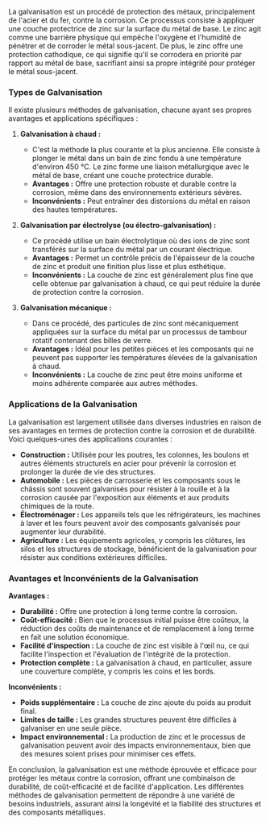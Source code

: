 La galvanisation est un procédé de protection des métaux, principalement de l'acier et du fer, contre la corrosion. Ce processus consiste à appliquer une couche protectrice de zinc sur la surface du métal de base. Le zinc agit comme une barrière physique qui empêche l'oxygène et l'humidité de pénétrer et de corroder le métal sous-jacent. De plus, le zinc offre une protection cathodique, ce qui signifie qu'il se corrodera en priorité par rapport au métal de base, sacrifiant ainsi sa propre intégrité pour protéger le métal sous-jacent.

### Types de Galvanisation

Il existe plusieurs méthodes de galvanisation, chacune ayant ses propres avantages et applications spécifiques :

1. **Galvanisation à chaud :**
   - C'est la méthode la plus courante et la plus ancienne. Elle consiste à plonger le métal dans un bain de zinc fondu à une température d'environ 450 °C. Le zinc forme une liaison métallurgique avec le métal de base, créant une couche protectrice durable.
   - **Avantages :** Offre une protection robuste et durable contre la corrosion, même dans des environnements extérieurs sévères.
   - **Inconvénients :** Peut entraîner des distorsions du métal en raison des hautes températures.

2. **Galvanisation par électrolyse (ou électro-galvanisation) :**
   - Ce procédé utilise un bain électrolytique où des ions de zinc sont transférés sur la surface du métal par un courant électrique.
   - **Avantages :** Permet un contrôle précis de l'épaisseur de la couche de zinc et produit une finition plus lisse et plus esthétique.
   - **Inconvénients :** La couche de zinc est généralement plus fine que celle obtenue par galvanisation à chaud, ce qui peut réduire la durée de protection contre la corrosion.

3. **Galvanisation mécanique :**
   - Dans ce procédé, des particules de zinc sont mécaniquement appliquées sur la surface du métal par un processus de tambour rotatif contenant des billes de verre.
   - **Avantages :** Idéal pour les petites pièces et les composants qui ne peuvent pas supporter les températures élevées de la galvanisation à chaud.
   - **Inconvénients :** La couche de zinc peut être moins uniforme et moins adhérente comparée aux autres méthodes.

### Applications de la Galvanisation

La galvanisation est largement utilisée dans diverses industries en raison de ses avantages en termes de protection contre la corrosion et de durabilité. Voici quelques-unes des applications courantes :

- **Construction :** Utilisée pour les poutres, les colonnes, les boulons et autres éléments structurels en acier pour prévenir la corrosion et prolonger la durée de vie des structures.
- **Automobile :** Les pièces de carrosserie et les composants sous le châssis sont souvent galvanisés pour résister à la rouille et à la corrosion causée par l'exposition aux éléments et aux produits chimiques de la route.
- **Électroménager :** Les appareils tels que les réfrigérateurs, les machines à laver et les fours peuvent avoir des composants galvanisés pour augmenter leur durabilité.
- **Agriculture :** Les équipements agricoles, y compris les clôtures, les silos et les structures de stockage, bénéficient de la galvanisation pour résister aux conditions extérieures difficiles.

### Avantages et Inconvénients de la Galvanisation

**Avantages :**
- **Durabilité :** Offre une protection à long terme contre la corrosion.
- **Coût-efficacité :** Bien que le processus initial puisse être coûteux, la réduction des coûts de maintenance et de remplacement à long terme en fait une solution économique.
- **Facilité d'inspection :** La couche de zinc est visible à l'œil nu, ce qui facilite l'inspection et l'évaluation de l'intégrité de la protection.
- **Protection complète :** La galvanisation à chaud, en particulier, assure une couverture complète, y compris les coins et les bords.

**Inconvénients :**
- **Poids supplémentaire :** La couche de zinc ajoute du poids au produit final.
- **Limites de taille :** Les grandes structures peuvent être difficiles à galvaniser en une seule pièce.
- **Impact environnemental :** La production de zinc et le processus de galvanisation peuvent avoir des impacts environnementaux, bien que des mesures soient prises pour minimiser ces effets.

En conclusion, la galvanisation est une méthode éprouvée et efficace pour protéger les métaux contre la corrosion, offrant une combinaison de durabilité, de coût-efficacité et de facilité d'application. Les différentes méthodes de galvanisation permettent de répondre à une variété de besoins industriels, assurant ainsi la longévité et la fiabilité des structures et des composants métalliques.